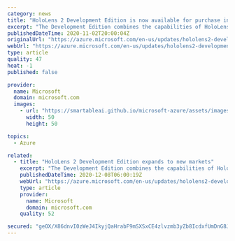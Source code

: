 ```yaml
---
category: news
title: "HoloLens 2 Development Edition is now available for purchase in the United States"
excerpt: "The Development Edition combines the capabilities of HoloLens 2 with Azure, Unity, and Pixyz to empower developers to build interactive experiences and render 3D holographic content with people, places, and things."
publishedDateTime: 2020-11-02T20:00:04Z
originalUrl: "https://azure.microsoft.com/en-us/updates/hololens2-development-edition-is-now-available-in-the-us/"
webUrl: "https://azure.microsoft.com/en-us/updates/hololens2-development-edition-is-now-available-in-the-us/"
type: article
quality: 47
heat: -1
published: false

provider:
  name: Microsoft
  domain: microsoft.com
  images:
    - url: "https://smartableai.github.io/microsoft-azure/assets/images/organizations/microsoft.com-50x50.jpg"
      width: 50
      height: 50

topics:
  - Azure

related:
  - title: "HoloLens 2 Development Edition expands to new markets"
    excerpt: "The Development Edition combines the capabilities of HoloLens 2 with Azure, Unity, and Pixyz to empower developers to build interactive experiences and render 3D holographic content with people, places, and things."
    publishedDateTime: 2020-12-08T06:00:19Z
    webUrl: "https://azure.microsoft.com/en-us/updates/hololens2-development-edition-expanded-markets/"
    type: article
    provider:
      name: Microsoft
      domain: microsoft.com
    quality: 52

secured: "geOX/X86dnvI0zWeJ4IkyjQaHrabF9mSXSxCE4zlvzmb3yZb8IcdxfUmDnG8JvpU6+PTrf5304xn+05vSS7en4h4yrjH8hU80JbyvWzouoX3TWkQ1TnCuxw0NZ6CjRh5AJUB53kdfgfn7cMMcYqwh54rcE3voyGwtgTT3gxlqg3+GjVyPoq98pmvLmAJKLKNo3a0xtIRRVxMkr/UDYh9H7lagB/CYh7cCB7R832c6P0+V4lEckoHrRtUu4XJHnrjAx28zXked3V4kdOb9Va5tJyHFk/bn/IYLbS1nPYe+PukqmYuzX3U9ndi7E41meEewHNxSiL2I5Rqbg3m9awSgWL+f/imrSizYP/KC53gErk=;8H8dPtUp9EpRJGu6YUk8Ww=="
---
```


